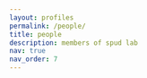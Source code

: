 ```yaml
---
layout: profiles
permalink: /people/
title: people
description: members of spud lab
nav: true
nav_order: 7
---
```


